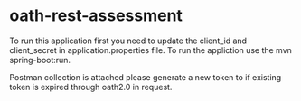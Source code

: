 # oath-rest-assessment

To run this application first you need to update the client_id and client_secret in application.properties file.
To run the appliction use the mvn spring-boot:run.

Postman collection is attached please generate a new token to if existing token is expired through oath2.0 in request.

